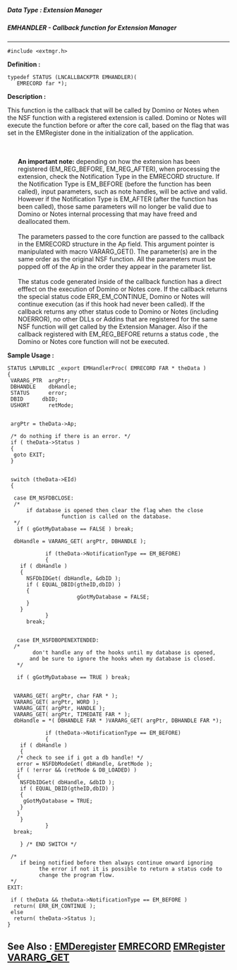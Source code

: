 ##### Data Type : Extension Manager
##### EMHANDLER - Callback function for Extension Manager
---
```
#include <extmgr.h>
```

**Definition :**
```
typedef STATUS (LNCALLBACKPTR EMHANDLER)(
   EMRECORD far *);
```

**Description :**

This function is the callback that will be called by Domino or  Notes when the NSF function with a registered extension is called.  Domino or Notes will execute the function before or after the core call, based on the flag that was set in the EMRegister done in the initialization of the application.
<ul><br>
<br>
       <b> An important note:</b>  depending on how the extension has been registered (EM_REG_BEFORE, EM_REG_AFTER), when processing the extension, check the Notification Type in the EMRECORD structure.  If the Notification Type is EM_BEFORE (before the function has been called), input parameters, such as note handles, will be active and valid.  However if the Notification Type is EM_AFTER (after the function has been called), those same parameters will no longer be valid due to Domino or Notes internal processing that may have freed and deallocated them.<br>
<br>
The parameters passed to the core function are passed to the callback in the EMRECORD structure in the Ap field.  This argument pointer is manipulated with macro VARARG_GET().  The parameter(s) are in the same order as the original NSF function.  All the parameters must be popped off of the Ap in the order they appear in the parameter list.<br>
<br>
The status code generated inside of the callback function has a direct efffect on the execution of Domino or Notes core.  If the callback returns the special status code ERR_EM_CONTINUE, Domino or Notes will continue execution (as if this hook had never been called).  If the callback returns any other status code to Domino or Notes (including NOERROR), no other DLLs or Addins that are registered for the same NSF function will get called by the Extension Manager. Also if the callback registered with EM_REG_BEFORE returns a status code , the Domino or Notes core function will not be executed.</ul>



**Sample Usage :**
```
STATUS LNPUBLIC _export EMHandlerProc( EMRECORD FAR * theData )
{ 
 VARARG_PTR  argPtr;
 DBHANDLE    dbHandle;
 STATUS      error; 
 DBID      dbID;
 USHORT      retMode;


 argPtr = theData->Ap;

 /* do nothing if there is an error. */
 if ( theData->Status ) 
 {
  goto EXIT;
 } 


 switch (theData->EId)
 {
  
  case EM_NSFDBCLOSE:
  /*
      if database is opened then clear the flag when the close 
                 function is called on the database.
  */
   if ( gGotMyDatabase == FALSE ) break;
    
  dbHandle = VARARG_GET( argPtr, DBHANDLE ); 

            if (theData->NotificationType == EM_BEFORE)
            {
    if ( dbHandle ) 
    {
      NSFDbIDGet( dbHandle, &dbID );
      if ( EQUAL_DBID(gtheID,dbID) ) 
      {
                      gGotMyDatabase = FALSE;
      }
    }
            }
      break;
  

   case EM_NSFDBOPENEXTENDED:
  /* 
        don't handle any of the hooks until my database is opened,
       and be sure to ignore the hooks when my database is closed.
   */ 
   
   if ( gGotMyDatabase == TRUE ) break;
    
   
  VARARG_GET( argPtr, char FAR * ); 
  VARARG_GET( argPtr, WORD );
  VARARG_GET( argPtr, HANDLE ); 
  VARARG_GET( argPtr, TIMEDATE FAR * ); 
  dbHandle = *( DBHANDLE FAR * )VARARG_GET( argPtr, DBHANDLE FAR *);
  
            if (theData->NotificationType == EM_BEFORE)
            { 
    if ( dbHandle )
    {
   /* check to see if i got a db handle! */
   error = NSFDbModeGet( dbHandle, &retMode );
   if ( !error && (retMode & DB_LOADED) )
   { 
    NSFDbIDGet( dbHandle, &dbID );
    if ( EQUAL_DBID(gtheID,dbID) )
    {
     gGotMyDatabase = TRUE;
    }
   }
    }
            }  
  break;
    
    } /* END SWITCH */
   
 /* 
    if being notified before then always continue onward ignoring 
          the error if not it is possible to return a status code to 
          change the program flow.
 */
EXIT:

 if ( theData && theData->NotificationType == EM_BEFORE )
  return( ERR_EM_CONTINUE );
 else
  return( theData->Status );
}
```

**See Also :**
[EMDeregister](/domino-c-api-docs/reference/Func/EMDeregister)
[EMRECORD](/domino-c-api-docs/reference/Data/EMRECORD)
[EMRegister](/domino-c-api-docs/reference/Func/EMRegister)
[VARARG_GET](/domino-c-api-docs/reference/Func/VARARG_GET)
---
